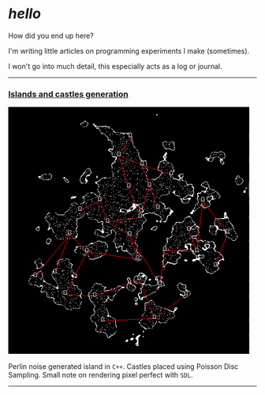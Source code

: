 # *hello*

How did you end up here?

I'm writing little articles on programming experiments I make (sometimes).

I won't go into much detail, this especially acts as a log or journal.

---

### [Islands and castles generation](/castles.html)

<img src="img/castles/castles11.png" style="display:inline-block">

Perlin noise generated island in `C++`. Castles placed using Poisson Disc Sampling. Small note on rendering pixel perfect with `SDL`.

---
